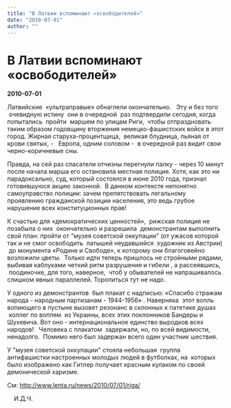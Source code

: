 ```yaml
---
title: "В Латвии вспоминают «освободителей»"
date: "2010-07-01"
author: ""
---
```


# В Латвии вспоминают «освободителей»

**2010-07-01** 

Латвийские  «ультраправые» обнаглели окончательно.   Эту и без того  очевидную истину  они в очередной  раз подтвердили сегодня, когда попытались  пройти  маршем по улицам Риги,  чтобы отпраздновать  таким образом годовщину вторжения немецко-фашистских войск в этот город. Жирная старуха-процентщица,  великая блудница, пьяная от крови святых, -   Европа, одним соловом -  в очередной раз видит свои черно-коричневые сны.

Правда, на сей раз спасатели отчизны перегнули палку - через 10 минут после начала марша его остановила местная полиция. Хотя, как это ни парадоксально, суд, который состоялся в июне 2010 года, признал готовившуюся акцию законной.  В данном контексте непонятно самоуправство полиции: зачем препятствовать легальному проявлению гражданской позиции населения, это ведь грубое нарушение всех конституционных прав!  

К счастью для «демократических ценностей»,  рижская полиция не позабыла о них  окончательно и разрешила  демонстрантам выполнить свой план: пройти от "музея советской оккупации" (от ужасов которой так и не смог освободить  латышей неудавшийся  художник из Австрии)  до монумента «Родине и Свободе», к которому они благоговейно возложили цветы.  Только идти теперь пришлось не стройными рядами, выбивая каблуками четкий ритм разрушения и гибели , а рассеявшись,  поодиночке, для того, наверное,  чтоб у обывателей не напрашивалось слишком явных параллелей. Торопиться тут не надо.

У одного из демонстрантов  был плакат с надписью: «Спасибо стражам народа - народным партизанам - 1944-1956» . Наверняка  этот вопль вопиющего в пустыне вызовет резонанс в склонных к патетике душах  коллег по воплям  из Украины, всех этих поклонников Бандеры и Шухевича. Вот оно - интернациональное единство выродков всех народов!   Человека с плакатом  задержали, но, по всей видимости, ненадолго.  Помимо него был задержан всего один участник шествия.

У "музея советской оккупации" стояла небольшая  группа антифашистки настроенных молодых людей в футболках, на  которых было изображено как Гитлер получает красным кулаком по своей демонической харизме.

См: http://www.lenta.ru/news/2010/07/01/riga/

    И.Д.Ч.